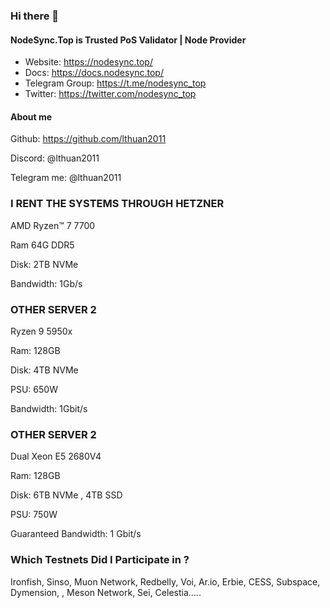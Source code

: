 ### Hi there 👋
#### NodeSync.Top is Trusted PoS Validator | Node Provider
- Website: ​https://nodesync.top/
- Docs: ​https://docs.nodesync.top/
- Telegram Group: ​https://t.me/nodesync_top
- Twitter: https://twitter.com/nodesync_top
#### About me
Github: https://github.com/lthuan2011

Discord: @lthuan2011

Telegram me: @lthuan2011


### I RENT THE SYSTEMS THROUGH HETZNER

AMD Ryzen™ 7 7700 

Ram 64G DDR5

Disk: 2TB NVMe

Bandwidth: 1Gb/s

### OTHER SERVER 2

Ryzen 9 5950x

Ram: 128GB

Disk: 4TB NVMe

PSU: 650W

Bandwidth: 1Gbit/s

### OTHER SERVER 2

Dual Xeon E5 2680V4

Ram: 128GB

Disk: 6TB NVMe , 4TB SSD

PSU: 750W

Guaranteed Bandwidth: 1 Gbit/s

### Which Testnets Did I Participate in ?
Ironfish, Sinso, Muon Network, Redbelly, Voi, Ar.io, Erbie, CESS, Subspace, Dymension, , Meson Network, Sei, Celestia.....
